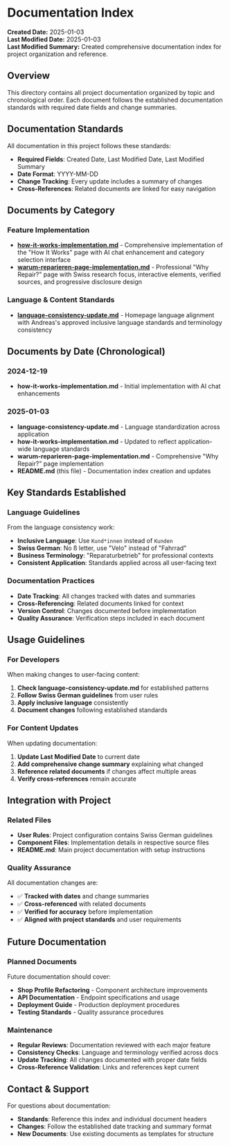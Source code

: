 # Documentation Index

**Created Date:** 2025-01-03  
**Last Modified Date:** 2025-01-03  
**Last Modified Summary:** Created comprehensive documentation index for project organization and reference.

## Overview

This directory contains all project documentation organized by topic and chronological order. Each document follows the established documentation standards with required date fields and change summaries.

## Documentation Standards

All documentation in this project follows these standards:
- **Required Fields**: Created Date, Last Modified Date, Last Modified Summary
- **Date Format**: YYYY-MM-DD
- **Change Tracking**: Every update includes a summary of changes
- **Cross-References**: Related documents are linked for easy navigation

## Documents by Category

### Feature Implementation
- **[how-it-works-implementation.md](./how-it-works-implementation.md)** - Comprehensive implementation of the "How It Works" page with AI chat enhancement and category selection interface
- **[warum-reparieren-page-implementation.md](./warum-reparieren-page-implementation.md)** - Professional "Why Repair?" page with Swiss research focus, interactive elements, verified sources, and progressive disclosure design

### Language & Content Standards
- **[language-consistency-update.md](./language-consistency-update.md)** - Homepage language alignment with Andreas's approved inclusive language standards and terminology consistency

## Documents by Date (Chronological)

### 2024-12-19
- **how-it-works-implementation.md** - Initial implementation with AI chat enhancements

### 2025-01-03
- **language-consistency-update.md** - Language standardization across application
- **how-it-works-implementation.md** - Updated to reflect application-wide language standards
- **warum-reparieren-page-implementation.md** - Comprehensive "Why Repair?" page implementation
- **README.md** (this file) - Documentation index creation and updates

## Key Standards Established

### Language Guidelines
From the language consistency work:
- **Inclusive Language**: Use `Kund*innen` instead of `Kunden`
- **Swiss German**: No ß letter, use "Velo" instead of "Fahrrad"
- **Business Terminology**: "Reparaturbetrieb" for professional contexts
- **Consistent Application**: Standards applied across all user-facing text

### Documentation Practices
- **Date Tracking**: All changes tracked with dates and summaries
- **Cross-Referencing**: Related documents linked for context
- **Version Control**: Changes documented before implementation
- **Quality Assurance**: Verification steps included in each document

## Usage Guidelines

### For Developers
When making changes to user-facing content:
1. **Check language-consistency-update.md** for established patterns
2. **Follow Swiss German guidelines** from user rules
3. **Apply inclusive language** consistently
4. **Document changes** following established standards

### For Content Updates
When updating documentation:
1. **Update Last Modified Date** to current date
2. **Add comprehensive change summary** explaining what changed
3. **Reference related documents** if changes affect multiple areas
4. **Verify cross-references** remain accurate

## Integration with Project

### Related Files
- **User Rules**: Project configuration contains Swiss German guidelines
- **Component Files**: Implementation details in respective source files
- **README.md**: Main project documentation with setup instructions

### Quality Assurance
All documentation changes are:
- ✅ **Tracked with dates** and change summaries
- ✅ **Cross-referenced** with related documents
- ✅ **Verified for accuracy** before implementation
- ✅ **Aligned with project standards** and user requirements

## Future Documentation

### Planned Documents
Future documentation should cover:
- **Shop Profile Refactoring** - Component architecture improvements
- **API Documentation** - Endpoint specifications and usage
- **Deployment Guide** - Production deployment procedures
- **Testing Standards** - Quality assurance procedures

### Maintenance
- **Regular Reviews**: Documentation reviewed with each major feature
- **Consistency Checks**: Language and terminology verified across docs
- **Update Tracking**: All changes documented with proper date fields
- **Cross-Reference Validation**: Links and references kept current

## Contact & Support

For questions about documentation:
- **Standards**: Reference this index and individual document headers
- **Changes**: Follow the established date tracking and summary format
- **New Documents**: Use existing documents as templates for structure 